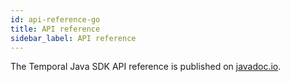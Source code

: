 ```yaml
---
id: api-reference-go
title: API reference
sidebar_label: API reference
---
```


The Temporal Java SDK API reference is published on [javadoc.io](https://www.javadoc.io/doc/io.temporal/temporal-sdk/latest/index.html).
